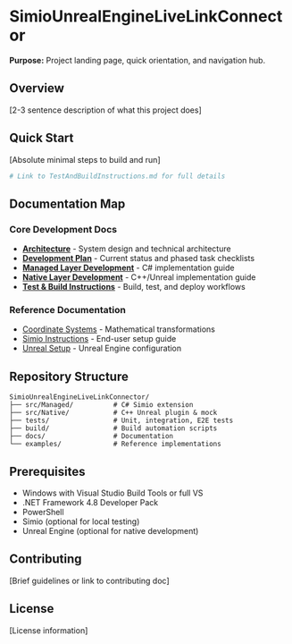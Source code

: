 # SimioUnrealEngineLiveLinkConnector

**Purpose:** Project landing page, quick orientation, and navigation hub.

## Overview
[2-3 sentence description of what this project does]

## Quick Start
[Absolute minimal steps to build and run]
```powershell
# Link to TestAndBuildInstructions.md for full details
```

## Documentation Map

### Core Development Docs
- **[Architecture](docs/Architecture.md)** - System design and technical architecture
- **[Development Plan](docs/DevelopmentPlan.md)** - Current status and phased task checklists
- **[Managed Layer Development](docs/ManagedLayerDevelopment.md)** - C# implementation guide
- **[Native Layer Development](docs/NativeLayerDevelopment.md)** - C++/Unreal implementation guide
- **[Test & Build Instructions](docs/TestAndBuildInstructions.md)** - Build, test, and deploy workflows

### Reference Documentation
- [Coordinate Systems](docs/CoordinateSystems.md) - Mathematical transformations
- [Simio Instructions](docs/SimioInstructions.md) - End-user setup guide
- [Unreal Setup](docs/UnrealSetup.md) - Unreal Engine configuration

## Repository Structure
```
SimioUnrealEngineLiveLinkConnector/
├── src/Managed/          # C# Simio extension
├── src/Native/           # C++ Unreal plugin & mock
├── tests/                # Unit, integration, E2E tests
├── build/                # Build automation scripts
├── docs/                 # Documentation
└── examples/             # Reference implementations
```

## Prerequisites
- Windows with Visual Studio Build Tools or full VS
- .NET Framework 4.8 Developer Pack
- PowerShell
- Simio (optional for local testing)
- Unreal Engine (optional for native development)

## Contributing
[Brief guidelines or link to contributing doc]

## License
[License information]